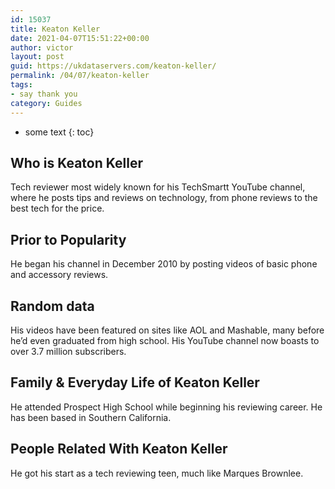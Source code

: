 ```yaml
---
id: 15037
title: Keaton Keller
date: 2021-04-07T15:51:22+00:00
author: victor
layout: post
guid: https://ukdataservers.com/keaton-keller/
permalink: /04/07/keaton-keller
tags:
- say thank you
category: Guides
---
```


* some text
{: toc}


## Who is Keaton Keller



Tech reviewer most widely known for his TechSmartt YouTube channel, where he posts tips and reviews on technology, from phone reviews to the best tech for the price.

                
                
                
## Prior to Popularity



He began his channel in December 2010 by posting videos of basic phone and accessory reviews.

                
                
                
## Random data



His videos have been featured on sites like AOL and Mashable, many before he&#8217;d even graduated from high school. His YouTube channel now boasts to over 3.7 million subscribers. 

                
                
                
## Family & Everyday Life of Keaton Keller



He attended Prospect High School while beginning his reviewing career. He has been based in Southern California.

                
                
                
## People Related With Keaton Keller



He got his start as a tech reviewing teen, much like Marques Brownlee.

                
              
            
          
          
          